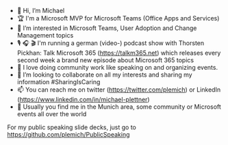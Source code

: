 - 👋 Hi, I’m Michael
- 🏆 I'm a Microsoft MVP for Microsoft Teams (Office Apps and Services)
- 👀 I’m interested in Microsoft Teams, User Adoption and Change Management topics
- 🎙 🎧 🎬 I'm running a german (video-) podcast show with Thorsten Pickhan: Talk Microsoft 365 (https://talkm365.net) which releases every second week a brand new episode about Microsoft 365 topics
- 🎯 I love doing community work like speaking on and organizing events.
- 💞️ I’m looking to collaborate on all my interests and sharing my information #SharingIsCaring
- 📫 You can reach me on twitter (https://twitter.com/plemich) or LinkedIn (https://www.linkedin.com/in/michael-plettner)
- 📍 Usually you find me in the Munich area, some community or Microsoft events all over the world 

For my public speaking slide decks, just go to https://github.com/plemich/PublicSpeaking



<!---
plemich/plemich is a ✨ special ✨ repository because its `README.md` (this file) appears on your GitHub profile.
You can click the Preview link to take a look at your changes.
--->
